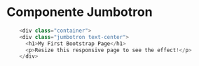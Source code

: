 # Componente Jumbotron
```php
    <div class="container">
    <div class="jumbotron text-center">
      <h1>My First Bootstrap Page</h1>
      <p>Resize this responsive page to see the effect!</p> 
    </div>
```

